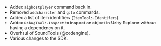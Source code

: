 - Added `aighostplayer` command back in.
- Removed `addcharacter` and `goto` commands.
- Added a list of item identifiers (`ItemTools.Identifers`).
- Added `DebugTools.Inspect` to inspect an object in Unity Explorer without having a dependency on it.
- Overhaul of SoundTools (@codengine).
- Various changes to the SDK.